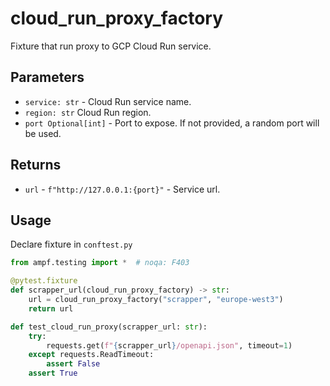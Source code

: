 # cloud_run_proxy_factory

Fixture that run proxy to GCP Cloud Run service.

## Parameters

* `service: str` - Cloud Run service name.
* `region: str` Cloud Run region.
* `port Optional[int]` - Port to expose. If not provided, a random port will be used.

## Returns

* `url` - `f"http://127.0.0.1:{port}"` - Service url.

## Usage

Declare fixture in `conftest.py`

```python
from ampf.testing import *  # noqa: F403

```

```python
@pytest.fixture
def scrapper_url(cloud_run_proxy_factory) -> str:
    url = cloud_run_proxy_factory("scrapper", "europe-west3")
    return url

def test_cloud_run_proxy(scrapper_url: str):
    try:
        requests.get(f"{scrapper_url}/openapi.json", timeout=1)
    except requests.ReadTimeout:
        assert False
    assert True
```
